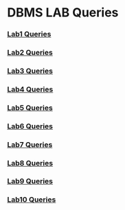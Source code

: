 # DBMS LAB Queries

### [Lab1 Queries](https://github.com/harshit3012/dbms_lab/blob/master/lab1_insurance_07022020.sql)
### [Lab2 Queries](https://github.com/harshit3012/dbms_lab/blob/master/lab2_banking_14022020.sql)
### [Lab3 Queries](https://github.com/harshit3012/dbms_lab/blob/master/lab3_supplier_28022020.sql)
### [Lab4 Queries](https://github.com/harshit3012/dbms_lab/blob/master/lab4_studFac.sql)
### [Lab5 Queries](https://github.com/harshit3012/dbms_lab/blob/master/lab5_airline.sql)
### [Lab6 Queries](https://github.com/harshit3012/dbms_lab/blob/master/lab6_order_salesman.sql)
### [Lab7 Queries](https://github.com/harshit3012/dbms_lab/blob/master/lab7_books.sql)
### [Lab8 Queries](https://github.com/harshit3012/dbms_lab/blob/master/lab8_collegeDB1.sql)
### [Lab9 Queries](https://github.com/harshit3012/dbms_lab/blob/master/lab9_movieDB.sql)
### [Lab10 Queries](https://github.com/harshit3012/dbms_lab/blob/master/lab10_collegeDB2.sql)
